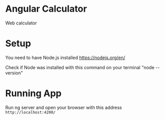 # Angular Calculator
Web calculator

# Setup
You need to have Node.js installed 
https://nodejs.org/en/

Check if Node was installed with this command on your terminal "node --version"

# Running App

Run ng server and open your browser with this address `http://localhost:4200/`
